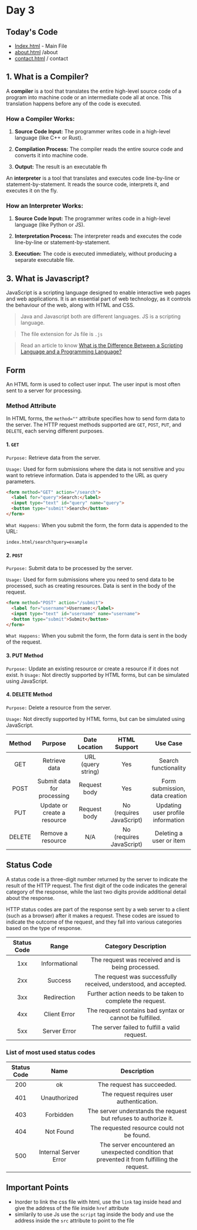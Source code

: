 # Day 3

## Today's Code

- [Index.html](./index.html) - Main File
- [about.html](./about.html) /about
- [contact.html](./contact.html) / contact

## 1. What is a Compiler?

A **compiler** is a tool that translates the entire high-level source code of a program into machine code or an intermediate code all at once. This translation happens before any of the code is executed.

### How a Compiler Works:

1. **Source Code Input:** The programmer writes code in a high-level language (like C++ or Rust).

2. **Compilation Process:** The compiler reads the entire source code and converts it into machine code.

3. **Output:** The result is an executable fh

An **interpreter** is a tool that translates and executes code line-by-line or statement-by-statement. It reads the source code, interprets it, and executes it on the fly.

### How an Interpreter Works:

1. **Source Code Input:** The programmer writes code in a high-level language (like Python or JS).

2. **Interpretation Process:** The interpreter reads and executes the code line-by-line or statement-by-statement.

3. **Execution:** The code is executed immediately, without producing a separate executable file.

## 3. What is Javascript?

JavaScript is a scripting language designed to enable interactive web pages and web applications. It is an essential part of web technology, as it controls the behaviour of the web, along with HTML and CSS.

> Java and Javascript both are different languages. JS is a scripting language.

> The file extension for Js file is `.js`

> Read an article to know [What is the Difference Between a Scripting Language and a Programming Language? ](https://sameerkatija.medium.com/what-is-the-difference-between-scripting-languages-and-programming-languages-9caf55377baa)

## Form

An HTML form is used to collect user input. The user input is most often sent to a server for processing.

### Method Attribute

In HTML forms, the `method=""` attribute specifies how to send form data to the server. The HTTP request methods supported are `GET`, `POST`, `PUT`, and `DELETE`, each serving different purposes.

#### 1. `GET`

`Purpose:` Retrieve data from the server.

`Usage:` Used for form submissions where the data is not sensitive and you want to retrieve information. Data is appended to the URL as query parameters.

```HTML
<form method="GET" action="/search">
  <label for="query">Search:</label>
  <input type="text" id="query" name="query">
  <button type="submit">Search</button>
</form>
```

`What Happens:` When you submit the form, the form data is appended to the URL:

```
index.html/search?query=example
```

#### 2. `POST`

`Purpose:` Submit data to be processed by the server.

`Usage:` Used for form submissions where you need to send data to be processed, such as creating resources. Data is sent in the body of the request.

```HTML
<form method="POST" action="/submit">
  <label for="username">Username:</label>
  <input type="text" id="username" name="username">
  <button type="submit">Submit</button>
</form>
```

`What Happens:` When you submit the form, the form data is sent in the body of the request.

#### 3. PUT Method

`Purpose:` Update an existing resource or create a resource if it does not exist.
h
`Usage:` Not directly supported by HTML forms, but can be simulated using JavaScript.

#### 4. DELETE Method

`Purpose:` Delete a resource from the server.

`Usage:` Not directly supported by HTML forms, but can be simulated using JavaScript.

| Method |           Purpose           |   Date Location    |       HTML Support       |             Use Case              |
| :----: | :-------------------------: | :----------------: | :----------------------: | :-------------------------------: |
|  GET   |        Retrieve data        | URL (query string) |           Yes            |       Search functionality        |
|  POST  | Submit data for processing  |    Request body    |           Yes            |  Form submission, data creation   |
|  PUT   | Update or create a resource |    Request body    | No (requires JavaScript) | Updating user profile information |
| DELETE |      Remove a resource      |        N/A         | No (requires JavaScript) |      Deleting a user or item      |

## Status Code

A status code is a three-digit number returned by the server to indicate the result of the HTTP request. The first digit of the code indicates the general category of the response, while the last two digits provide additional detail about the response.

HTTP status codes are part of the response sent by a web server to a client (such as a browser) after it makes a request. These codes are issued to indicate the outcome of the request, and they fall into various categories based on the type of response.

| Status Code |     Range     |                       Category Description                       |
| :---------: | :-----------: | :--------------------------------------------------------------: |
|     1xx     | Informational |         The request was received and is being processed.         |
|     2xx     |    Success    | The request was successfully received, understood, and accepted. |
|     3xx     |  Redirection  |    Further action needs to be taken to complete the request.     |
|     4xx     | Client Error  |     The request contains bad syntax or cannot be fulfilled.      |
|     5xx     | Server Error  |          The server failed to fulfill a valid request.           |

### List of most used status codes

| Status Code |         Name          |                                          Description                                          |
| :---------: | :-------------------: | :-------------------------------------------------------------------------------------------: |
|     200     |          ok           |                                  The request has succeeded.                                   |
|     401     |     Unauthorized      |                           The request requires user authentication.                           |
|     403     |       Forbidden       |                The server understands the request but refuses to authorize it.                |
|     404     |       Not Found       |                          The requested resource could not be found.                           |
|     500     | Internal Server Error | The server encountered an unexpected condition that prevented it from fulfilling the request. |

## Important Points

- Inorder to link the css file with html, use the `link` tag inside head and give the address of the file inside `href` attribute
- similarily to use Js use the `script` tag inside the body and use the address inside the `src` attribute to point to the file
